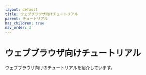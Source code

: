 ```yaml
---
layout: default
title: ウェブブラウザ向けチュートリアル
parent: チュートリアル
has_children: true
nav_order: 3
---
```


# ウェブブラウザ向けチュートリアル

ウェブブラウザ向けのチュートリアルを紹介しています。

